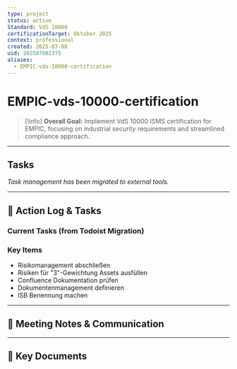 ```yaml
---
type: project
status: active
Standard: VdS 10000
certificationTarget: Oktober 2025
context: professional
created: 2025-07-08
uid: 202507082375
aliases:
  - EMPIC-vds-10000-certification
---
```


# EMPIC-vds-10000-certification

> [!info]
> **Overall Goal:** Implement VdS 10000 ISMS certification for EMPIC, focusing on industrial security requirements and streamlined compliance approach.

---

## Tasks

*Task management has been migrated to external tools.*

---

## 📝 Action Log & Tasks

### Current Tasks (from Todoist Migration)
### Key Items
- Risikomanagement abschließen
- Risiken für "3"-Gewichtung Assets ausfüllen  
- Confluence Dokumentation prüfen
- Dokumentenmanagement definieren
- ISB Benennung machen

---
## 💬 Meeting Notes & Communication


---
## 📎 Key Documents
